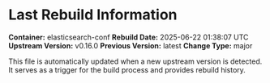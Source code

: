 # Last Rebuild Information

**Container:** elasticsearch-conf
**Rebuild Date:** 2025-06-22 01:38:07 UTC
**Upstream Version:** v0.16.0
**Previous Version:** latest
**Change Type:** major

This file is automatically updated when a new upstream version is detected.
It serves as a trigger for the build process and provides rebuild history.
